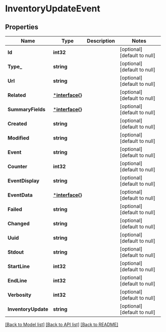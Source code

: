 # InventoryUpdateEvent

## Properties
Name | Type | Description | Notes
------------ | ------------- | ------------- | -------------
**Id** | **int32** |  | [optional] [default to null]
**Type_** | **string** |  | [optional] [default to null]
**Url** | **string** |  | [optional] [default to null]
**Related** | [***interface{}**](interface{}.md) |  | [optional] [default to null]
**SummaryFields** | [***interface{}**](interface{}.md) |  | [optional] [default to null]
**Created** | **string** |  | [optional] [default to null]
**Modified** | **string** |  | [optional] [default to null]
**Event** | **string** |  | [optional] [default to null]
**Counter** | **int32** |  | [optional] [default to null]
**EventDisplay** | **string** |  | [optional] [default to null]
**EventData** | [***interface{}**](interface{}.md) |  | [optional] [default to null]
**Failed** | **string** |  | [optional] [default to null]
**Changed** | **string** |  | [optional] [default to null]
**Uuid** | **string** |  | [optional] [default to null]
**Stdout** | **string** |  | [optional] [default to null]
**StartLine** | **int32** |  | [optional] [default to null]
**EndLine** | **int32** |  | [optional] [default to null]
**Verbosity** | **int32** |  | [optional] [default to null]
**InventoryUpdate** | **string** |  | [optional] [default to null]

[[Back to Model list]](../README.md#documentation-for-models) [[Back to API list]](../README.md#documentation-for-api-endpoints) [[Back to README]](../README.md)


